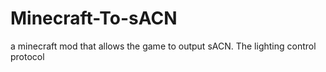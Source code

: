 # Minecraft-To-sACN
a minecraft mod that allows the game to output sACN. The lighting control protocol
